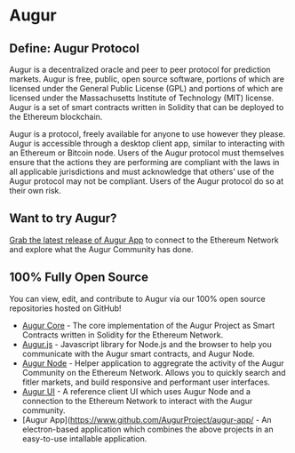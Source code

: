 # Augur

## Define: Augur Protocol
Augur is a decentralized oracle and peer to peer protocol for prediction markets. Augur is free, public, open source software, portions of which are licensed under the General Public License (GPL) and portions of which are licensed under the Massachusetts Institute of Technology (MIT) license. Augur is a set of smart contracts written in Solidity that can be deployed to the Ethereum blockchain.

Augur is a protocol, freely available for anyone to use however they please. Augur is accessible through a desktop client app, similar to interacting with an Ethereum or Bitcoin node. Users of the Augur protocol must themselves ensure that the actions they are performing are compliant with the laws in all applicable jurisdictions and must acknowledge that others’ use of the Augur protocol may not be compliant. Users of the Augur protocol do so at their own risk.

## Want to try Augur?

[Grab the latest release of Augur App](https://www.github.com/AugurProject/augur-app/releases) to connect to the Ethereum Network and explore what the Augur Community has done.

## 100% Fully Open Source

You can view, edit, and contribute to Augur via our 100% open source repositories hosted on GitHub!

- [Augur Core](https://www.github.com/AugurProject/augur-core) - The core implementation of the Augur Project as Smart Contracts written in Solidity for the Ethereum Network.
- [Augur.js](https://www.github.com/AugurProject/augur.s) - Javascript library for Node.js and the browser to help you communicate with the Augur smart contracts, and Augur Node.
- [Augur Node](https://www.github.com/AugurProject/augur-node) - Helper application to aggregrate the activity of the Augur Community on the Ethereum Network. Allows you to quickly search and fitler markets, and build responsive and performant user interfaces.
- [Augur UI](https://www.github.com/AugurProject/augur-ui/) - A reference client UI which uses Augur Node and a connection to the Ethereum Network to interact with the Augur community.
- [Augur App](https://www.github.com/AugurProject/augur-app/ - An electron-based application which combines the above projects in an easy-to-use intallable application.
